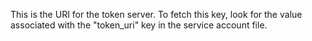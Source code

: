 This is the URI for the token server. To fetch this key, look for the value associated with the "token_uri" key in the service account file.
